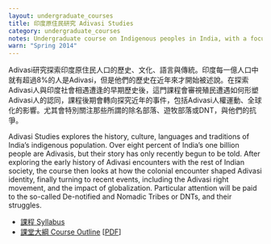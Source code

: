 ```yaml
---
layout: undergraduate_courses
title: 印度原住民研究 Adivasi Studies
category: undergraduate_courses
notes: Undergraduate course on Indigenous peoples in India, with a focus on Denotified and Nomadic Tribes.
warn: "Spring 2014"
---
```



Adivasi研究探索印度原住民人口的歷史、文化、語言與傳統。印度每一億人口中就有超過8%的人是Adivasi，但是他們的歷史在近年來才開始被述說。在探索Adivasi人與印度社會相遇遭逢的早期歷史後，這門課程會審視殖民遭遇如何形塑Adivasi人的認同，課程後期會轉向探究近年的事件，包括Adivasi人權運動、全球化的影響。尤其會特別關注那些所謂的除名部落、遊牧部落或DNT，與他們的抗爭。

Adivasi Studies explores the history, culture, languages and traditions of India’s indigenous population. Over eight percent of India’s one billion people are Adivasis, but their story has only recently begun to be told. After exploring the early history of Adivasi encounters with the rest of Indian society, the course then looks at how the colonial encounter shaped Adivasi identity, finally turning to recent events, including the Adivasi right movement, and the impact of globalization. Particular attention will be paid to the so-called De-notified and Nomadic Tribes or DNTs, and their struggles.

* [課程 Syllabus][syllabas]
* [課堂大綱 Course Outline][outline] [[PDF][pdf]]

[syllabas]:http://kerim.oxus.net/syllabi/syllabus-adivasi/
[outline]:https://docs.google.com/spreadsheet/pub?key=0AlIzY9pLiJVZdHZ5czhMM3hyd0lwUFdKemtqZ3cxaXc&single=true&gid=0&output=html
[pdf]:https://docs.google.com/spreadsheet/pub?key=0AlIzY9pLiJVZdHZ5czhMM3hyd0lwUFdKemtqZ3cxaXc&single=true&gid=0&output=pdf